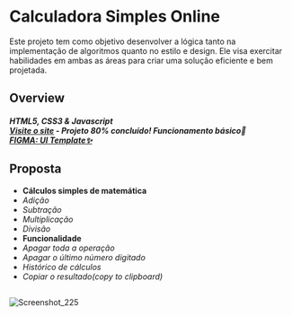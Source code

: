 # Calculadora Simples Online

Este projeto tem como objetivo desenvolver a lógica tanto na implementação de algoritmos quanto no estilo e design. Ele visa exercitar habilidades em ambas as áreas para criar uma solução eficiente e bem projetada.

## Overview

##### HTML5, CSS3 & Javascript <br>[Visite o site](https://delightful-madeleine-e06d4c.netlify.app/) - Projeto 80% concluído! Funcionamento básico🚧 <br>[FIGMA: UI Template✨](https://www.figma.com/file/RT7ZwzDhLZ8waU1shw2UFL/Calculator-UI-(Community)?node-id=0-1&t=ILKrVBUrAumF7EzR-0)<br>


## Proposta
* **Cálculos simples de matemática**
 * *Adição*
 * *Subtração*
 * *Multiplicação*
 * *Divisão*
* **Funcionalidade**
 * *Apagar toda a operação*
 * *Apagar o último número digitado*
 * *Histórico de cálculos*
 * *Copiar o resultado(copy to clipboard)*

## 

![Screenshot_225](https://github.com/Victoritalo/vanillaJS-Projects/assets/108995269/6e9d649b-7a68-469e-ad05-0f8fd818844d)